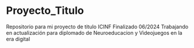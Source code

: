 # Proyecto_Titulo
Repositorio para mi proyecto de titulo ICINF
Finalizado 06/2024
Trabajando en actualización para diplomado de Neuroeducacion y Videojuegos en la era digital
